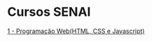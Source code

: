 # Cursos SENAI

[1 - Programação Web(HTML, CSS e Javascript)](https://github.com/Aluno7/CursoProgramacaoWebHtmlCssJavascript)
